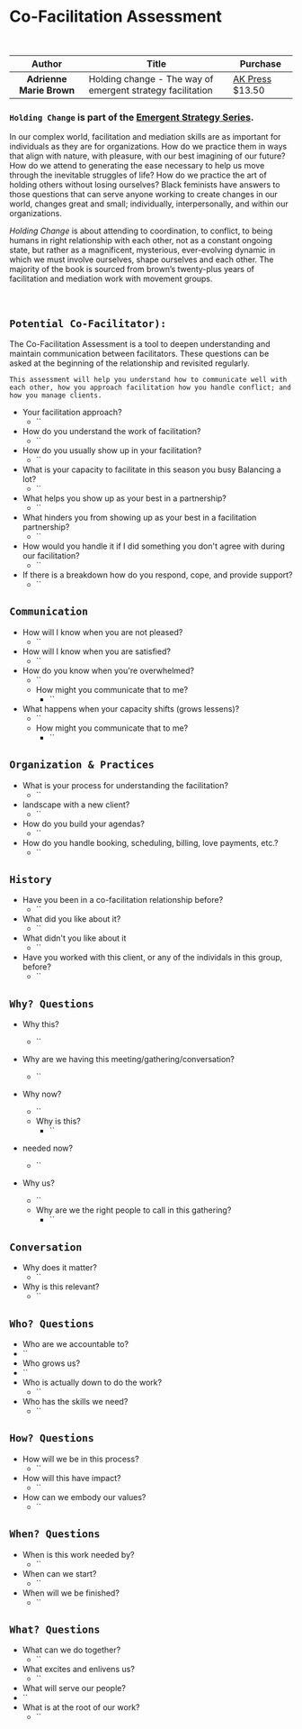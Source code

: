 # Co-Facilitation Assessment

<br>

|        **Author**        | **Title**                                            | **Purchase**                                          |
| :----------------------------: | ---------------------------------------------------------- | ----------------------------------------------------------- |
| **Adrienne Marie Brown** | Holding change - The way of emergent strategy facilitation | [AK Press](https://www.akpress.org/holding-change.html) $13.50 |

### `Holding Change` is part of the **[Emergent Strategy Series](https://www.akpress.org/featured-products/emergent-strategy-series.html).**

In our complex world, facilitation and mediation skills are as important for individuals as they are for organizations. How do we practice them in ways that align with nature, with pleasure, with our best imagining of our future? How do we attend to generating the ease necessary to help us move through the inevitable struggles of life? How do we practice the art of holding others without losing ourselves? Black feminists have answers to those questions that can serve anyone working to create changes in our world, changes great and small; individually, interpersonally, and within our organizations.

*Holding Change* is about attending to coordination, to conflict, to being humans in right relationship with each other, not as a constant ongoing state, but rather as a magnificent, mysterious, ever-evolving dynamic in which we must involve ourselves, shape ourselves and each other. The majority of the book is sourced from brown’s twenty-plus years of facilitation and mediation work with movement groups.

<br>

## `Potential Co-Facilitator):`

The Co-Facilitation Assessment is a tool to deepen understanding and maintain communication between facilitators. These questions can be asked at the beginning of the relationship and revisited regularly.

`This assessment will help you understand how to communicate well with each other, how you approach facilitation how you handle conflict; and how you manage clients. `

+ Your facilitation approach?
  + ``
+ How do you understand the work of facilitation?
  + ``
+ How do you usually show up in your facilitation?
  + ``
+ What is your capacity to facilitate in this season you busy Balancing a lot?
  + ``
+ What helps you show up as your best in a partnership?
  + ``
+ What hinders you from showing up as your best in a facilitation partnership?
  + ``
+ How would you handle it if I did something you don't agree with during our facilitation?
  + ``
+ If there is a breakdown how do you respond, cope, and provide support?
  + ``

## `Communication`

+ How will I know when you are not pleased?
  + ``
+ How will I know when you are satisfied?
  + ``
+ How do you know when you're overwhelmed?
  + ``
  + How might you communicate that to me?
    + ``
+ What happens when your capacity shifts (grows lessens)?
  + ``
  + How might you communicate that to me?
    + ``

## `Organization & Practices`

+ What is your process for understanding the facilitation?
  + ``
+ landscape with a new client?
  + ``
+ How do you build your agendas?
  + ``
+ How do you handle booking, scheduling, billing, love payments, etc.?
  + ``

## `History`

+ Have you been in a co-facilitation relationship before?
  + ``
+ What did you like about it?
  + ``
+ What didn't you like about it
  + ``
+ Have you worked with this client, or any of the individals in this group, before?
  + ``

## `Why? Questions`

+ Why this?

  + ``
+ Why are we having this meeting/gathering/conversation?

  + ``
+ Why now?

  + ``
  + Why is this?
    + ``
+ needed now?

  + ``
+ Why us?

  + ``
  + Why are we the right people to call in this gathering?
    + ``

## `Conversation`

+ Why does it matter?
  + ``
+ Why is this relevant?
  + ``

## `Who? Questions`

+ Who are we accountable to?
+ ``
+ Who grows us?
+ ``
+ Who is actually down to do the work?
  + ``
+ Who has the skills we need?
  + ``

## `How? Questions`

+ How will we be in this process?
  + ``
+ How will this have impact?
  + ``
+ How can we embody our values?
  + ``

## `When? Questions`

+ When is this work needed by?
  + ``
+ When can we start?
  + ``
+ When will we be finished?
  + ``

## `What? Questions`

+ What can we do together?
  + ``
+ What excites and enlivens us?
  + ``
+ What will serve our people?
+ ``
+ What is at the root of our work?
  + ``
